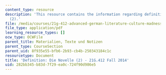 ```yaml
---
content_type: resource
description: 'This resource contains the information regarding definition: die novelle
  (2).'
file: /media/courses/21g-412-advanced-german-literature-culture-madness-murder-mysteries-fall-2014/282bb345b83d7f29ea0c724f90d986e5_MIT21G_412F14_Wk2-3_Die_N.pdf
file_type: application/pdf
learning_resource_types: []
ocw_type: OCWFile
parent_title: Materialien, Texte und Notizen
parent_type: CourseSection
parent_uid: 8f935e55-bfb6-2b93-cb4b-250343184c1c
resourcetype: Document
title: 'Definition: Die Novelle (2) - 21G.412 Fall 2014'
uid: 282bb345-b83d-7f29-ea0c-724f90d986e5
---
```

